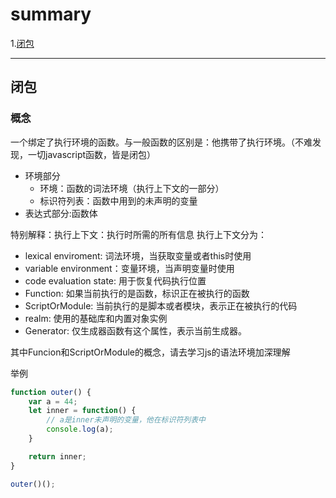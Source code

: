 # summary

1.[闭包](#1)  

---

## <a id="1">闭包</a>

### 概念
一个绑定了执行环境的函数。与一般函数的区别是：他携带了执行环境。（不难发现，一切javascript函数，皆是闭包）
* 环境部分
    - 环境：函数的词法环境（执行上下文的一部分）
    - 标识符列表：函数中用到的未声明的变量
* 表达式部分:函数体

特别解释：执行上下文：执行时所需的所有信息
执行上下文分为：
* lexical enviroment: 词法环境，当获取变量或者this时使用
* variable environment：变量环境，当声明变量时使用
* code evaluation state: 用于恢复代码执行位置
* Function: 如果当前执行的是函数，标识正在被执行的函数
* ScriptOrModule: 当前执行的是脚本或者模块，表示正在被执行的代码
* realm: 使用的基础库和内置对象实例
* Generator: 仅生成器函数有这个属性，表示当前生成器。

其中Funcion和ScriptOrModule的概念，请去学习js的语法环境加深理解

举例
``` javascript
function outer() {
    var a = 44;
    let inner = function() {
        // a是inner未声明的变量，他在标识符列表中
        console.log(a);
    }

    return inner;
}

outer()();
```


